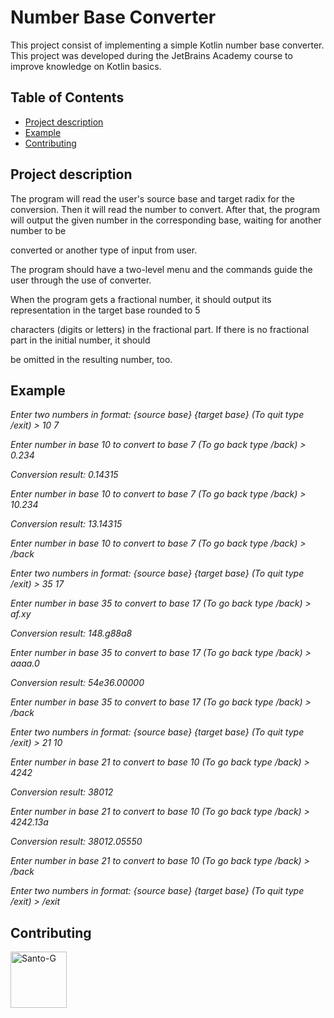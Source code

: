 # Number Base Converter
This project consist of implementing a simple Kotlin number base converter.
This project was developed during the JetBrains Academy course to improve knowledge on Kotlin basics.

## Table of Contents
- [Project description](#project-description)
- [Example](#example)
- [Contributing](#contributing)

## Project description
The program will read the user's source base and target radix for the conversion. 
Then it will read the number to convert.
After that, the program will output the given number in the corresponding base, waiting for another number to be 

converted or another type of input from user.

The program should have a two-level menu and the commands guide the user through the use of converter.

When the program gets a fractional number, it should output its representation in the target base rounded to 5 

characters (digits or letters) in the fractional part. If there is no fractional part in the initial number, it should 

be omitted in the resulting number, too.

## Example
_Enter two numbers in format: {source base} {target base} (To quit type /exit) > 10 7_

_Enter number in base 10 to convert to base 7 (To go back type /back) > 0.234_

_Conversion result: 0.14315_

_Enter number in base 10 to convert to base 7 (To go back type /back) > 10.234_

_Conversion result: 13.14315_

_Enter number in base 10 to convert to base 7 (To go back type /back) > /back_

_Enter two numbers in format: {source base} {target base} (To quit type /exit) > 35 17_

_Enter number in base 35 to convert to base 17 (To go back type /back) > af.xy_

_Conversion result: 148.g88a8_

_Enter number in base 35 to convert to base 17 (To go back type /back) > aaaa.0_

_Conversion result: 54e36.00000_

_Enter number in base 35 to convert to base 17 (To go back type /back) > /back_

_Enter two numbers in format: {source base} {target base} (To quit type /exit) > 21 10_

_Enter number in base 21 to convert to base 10 (To go back type /back) > 4242_

_Conversion result: 38012_

_Enter number in base 21 to convert to base 10 (To go back type /back) > 4242.13a_

_Conversion result: 38012.05550_

_Enter number in base 21 to convert to base 10 (To go back type /back) > /back_

_Enter two numbers in format: {source base} {target base} (To quit type /exit) > /exit_

## Contributing
<a href="https://github.com/Santo-G">
 <img alt="Santo-G" width="90" height="90" src="https://avatars.githubusercontent.com/u/77076220?v=4" />
</a>
